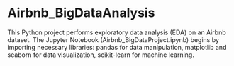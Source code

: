 # Airbnb_BigDataAnalysis
This Python project performs exploratory data analysis (EDA) on an Airbnb dataset. The Jupyter Notebook (Airbnb_BigDataProject.ipynb) begins by importing necessary libraries: pandas for data manipulation, matplotlib and seaborn for data visualization, scikit-learn for machine learning.






